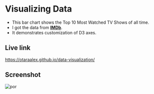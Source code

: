 # Visualizing Data

* This bar chart shows the Top 10 Most Watched TV Shows of all time. 
* I got the data from **[IMDb](https://www.imdb.com/list/ls095964455/?sort=num_votes,desc&st_dt=&mode=detail&page=1)**. 
* It demonstrates customization of D3 axes.

## Live link
https://otaraalex.github.io/data-visualization/

## Screenshot
![por](https://user-images.githubusercontent.com/111053808/243376946-b935fc47-e086-442b-a1db-a29a5eb431a8.png)